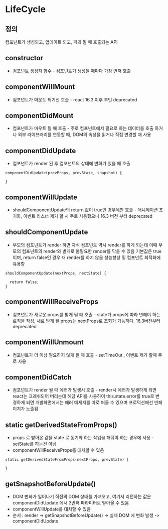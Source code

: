 # LifeCycle

## 정의 
컴포넌트가 생성되고, 업데이트 되고, 파괴 될 때 호출되는 API  

## constructor 
- 컴포넌트 생성자 함수 - 컴포넌트가 생성될 때마다 가장 먼저 호출

## componentWillMount
- 컴포넌트가 마운트 되기전 호출 - react 16.3 이후 부턴 deprecated 
  
## componentDidMount
- 컴포넌트가 마우트 될 때 호출 - 주로 컴포넌트에서 필요로 하는 데이터를 호출 하거나 외부 라이브러리를 연동할 때, DOM의 속성을 읽거나 직접 변경할 때 사용

## componentDidUpdate
- 컴포넌트가 render 된 후 컴포넌트의 상태에 변화가 있을 때 호출
````
componentDidUpdate(prevProps, prevState, snapshot) {

}
````
  
## componentWillUpdate
- shouldComponentUpdate의 return 값이 true인 경우에만 호출 - 애니메이션 초기화, 이벤트 리스너 제거 할 시 주로 사용했으나 16.3 버전 부터 deprecated
  
## shouldComponentUpdate
- 부모의 컴포넌트가 render 하면 자식 컴포넌트 역시 render를 하게 되는데 
  이때 부모의 컴포넌트의 render와 별개로 불필요한 render를 막을 수 있음
  기본값은 true 이며, return false인 경우 재 render를 하지 않음
  성능향상 및 컴포넌트 최적화에 유용함
````
shouldComponentUpdate(nextProps, nextState) {

  return false;
}
````

## componentWillReceiveProps
- 컴포넌트가 새로운 props를 받게 될 때 호출 - state가 props에 따라 변해야 하는 로직을 작성, 새로 받게 될 props는 nextProps로 조회가 가능하다. 16.3버전부터 deprecated

## componentWillUnmount
- 컴포넌트가 더 이상 필요하지 않게 될 때 호출 - setTimeOut , 이벤트 제거 할때 주로 사용

## componentDidCatch
- 컴포넌트가 render 될 때 에러가 발생시 호출 - render시 에러가 발생하게 되면 react는 크래쉬되어 버리는데 해당 API를 사용하여 this.state.error를 true로 변경하게 되면 개발화면에서는 에러 메세지를 따로 띄울 수 있으며 프로덕션에선 빈페이지가 노출됨
  
## static getDerivedStateFromProps()
- props 로 받아온 값을 state 로 동기화 하는 작업을 해줘야 하는 경우에 사용 - setState를 하는건 아님
- componentWillReceiveProps를 대처할 수 있음
````
static getDerivedStateFromProps(nextProps, prevState) {

}
````


## getSnapshotBeforeUpdate()
- DOM 변화가 일어나기 직전의 DOM 상태를 가져오고, 여기서 리턴하는 값은 componentDidUpdate 에서 3번째 파라미터로 받아올 수 있음
- componentWillUpdate를 대처할 수 있음
- 순서 : render -> getSnapshotBeforeUpdate() -> 실제 DOM 에 변화 발생 -> componentDidUpdate
